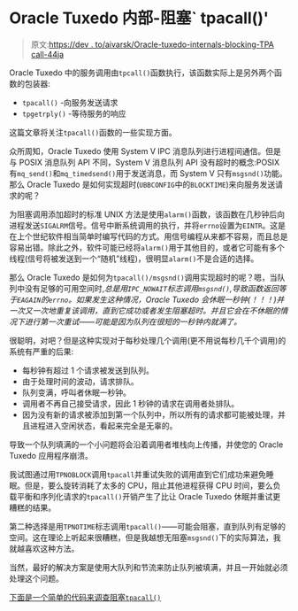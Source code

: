 # Oracle Tuxedo 内部-阻塞` tpacall()'

> 原文:[https://dev . to/aivarsk/Oracle-tuxedo-internals-blocking-TPA call-44ja](https://dev.to/aivarsk/oracle-tuxedo-internals-blocking-tpacall-44ja)

Oracle Tuxedo 中的服务调用由`tpcall()`函数执行，该函数实际上是另外两个函数的包装器:

*   `tpacall()` -向服务发送请求
*   `tpgetrply()` -等待服务的响应

这篇文章将关注`tpacall()`函数的一些实现方面。

众所周知，Oracle Tuxedo 使用 System V IPC 消息队列进行进程间通信。但是与 POSIX 消息队列 API 不同，System V 消息队列 API 没有超时的概念:POSIX 有`mq_send()`和`mq_timedsend()`用于发送消息，而 System V 只有`msgsnd()`功能。那么 Oracle Tuxedo 是如何实现超时(`UBBCONFIG`中的`BLOCKTIME`)来向服务发送请求的呢？

为阻塞调用添加超时的标准 UNIX 方法是使用`alarm()`函数，该函数在几秒钟后向进程发送`SIGALRM`信号。信号中断系统调用的执行，并将`errno`设置为`EINTR`。这是在上个世纪软件相当简单时编写代码的方式。用信号编程从来都不容易，而且总是容易出错。除此之外，软件可能已经将`alarm()`用于其他目的，或者它可能有多个线程(信号将被发送到一个“随机”线程)，很明显`alarm()`不是合适的选择。

那么 Oracle Tuxedo 是如何为`tpacall()/msgsnd()`调用实现超时的呢？嗯，当队列中没有足够的可用空间时,*总是用`IPC_NOWAIT`标志调用`msgsnd()`,导致函数返回等于`EAGAIN`的`errno`。如果发生这种情况，Oracle Tuxedo 会休眠一秒钟(！！！)并一次又一次地重复该调用，直到它成功或者发生阻塞超时。并且它会在不休眠的情况下进行第一次重试——可能是因为队列在很短的一秒钟内就满了。*

很聪明，对吧？但是这种实现对于每秒处理几个调用(更不用说每秒几千个调用)的系统有严重的后果:

*   每秒钟有超过 1 个请求被发送到队列。
*   由于处理时间的波动，请求排队。
*   队列变满，呼叫者休眠一秒钟。
*   调用者不再自己接受请求，因此 1 秒钟的请求在调用者处排队。
*   因为没有新的请求被添加到第一个队列中，所以所有的请求都可能被处理，并且进程进入空闲状态，看起来完全是无辜的。

导致一个队列填满的一个小问题将会沿着调用者堆栈向上传播，并使您的 Oracle Tuxedo 应用程序崩溃。

我试图通过用`TPNOBLOCK`调用`tpacall`并重试失败的调用直到它们成功来避免睡眠。但是，要么旋转消耗了太多的 CPU，阻止其他进程获得 CPU 时间，要么负载平衡和序列化请求的`tpacall()`开销产生了比让 Oracle Tuxedo 休眠并重试更糟糕的结果。

第二种选择是用`TPNOTIME`标志调用`tpacall()`——可能会阻塞，直到队列有足够的空间。这在理论上听起来很糟糕，但是我越想无阻塞`msgsnd()`下的实际算法，我就越喜欢这种方法。

当然，最好的解决方案是使用大队列和节流来防止队列被填满，并且一开始就必须处理这个问题。

[下面是一个简单的代码来调查阻塞`tpacall()`](https://github.com/fuxedo/tuxedo-examples/tree/master/blocking-tpacall)
